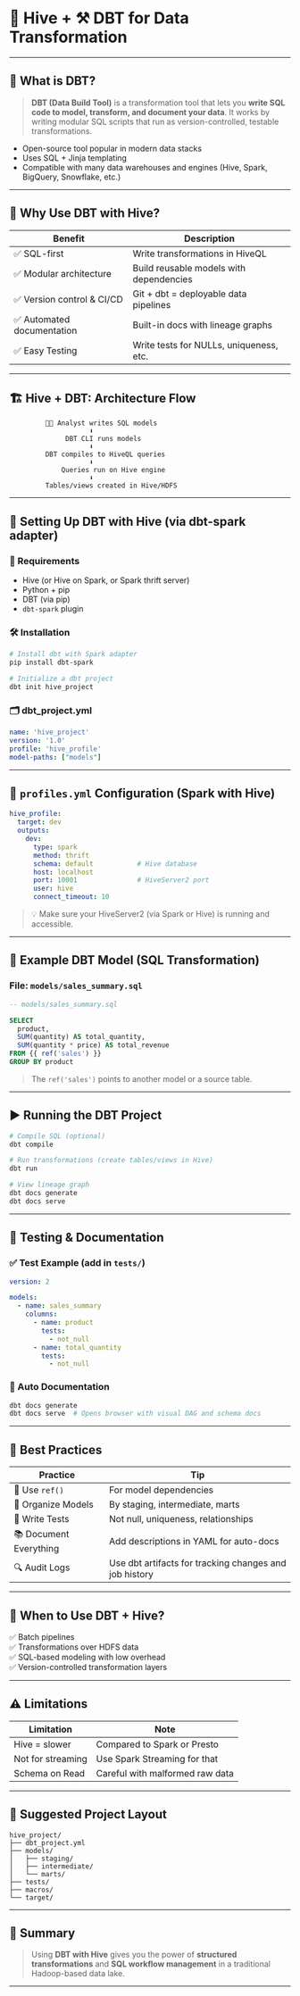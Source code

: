 # 🐝 Hive + ⚒️ DBT for Data Transformation

---

## 📌 What is DBT?

> **DBT (Data Build Tool)** is a transformation tool that lets you **write SQL code to model, transform, and document your data**. It works by writing modular SQL scripts that run as version-controlled, testable transformations.

- Open-source tool popular in modern data stacks
- Uses SQL + Jinja templating
- Compatible with many data warehouses and engines (Hive, Spark, BigQuery, Snowflake, etc.)

---

## 🤝 Why Use DBT with Hive?

| Benefit                          | Description                                     |
|----------------------------------|-------------------------------------------------|
| ✅ SQL-first                     | Write transformations in HiveQL                |
| ✅ Modular architecture          | Build reusable models with dependencies        |
| ✅ Version control & CI/CD       | Git + dbt = deployable data pipelines          |
| ✅ Automated documentation        | Built-in docs with lineage graphs              |
| ✅ Easy Testing                  | Write tests for NULLs, uniqueness, etc.        |

---

## 🏗️ Hive + DBT: Architecture Flow

```
         🧑‍💻 Analyst writes SQL models
                    ⬇️
              DBT CLI runs models
                    ⬇️
         DBT compiles to HiveQL queries
                    ⬇️
             Queries run on Hive engine
                    ⬇️
         Tables/views created in Hive/HDFS
```

---

## 🧰 Setting Up DBT with Hive (via dbt-spark adapter)

### 🧾 Requirements

- Hive (or Hive on Spark, or Spark thrift server)
- Python + pip
- DBT (via pip)
- `dbt-spark` plugin

### 🛠️ Installation

```bash
# Install dbt with Spark adapter
pip install dbt-spark

# Initialize a dbt project
dbt init hive_project
```

### 🗂️ dbt_project.yml

```yaml
name: 'hive_project'
version: '1.0'
profile: 'hive_profile'
model-paths: ["models"]
```

---

## 🔧 `profiles.yml` Configuration (Spark with Hive)

```yaml
hive_profile:
  target: dev
  outputs:
    dev:
      type: spark
      method: thrift
      schema: default           # Hive database
      host: localhost
      port: 10001               # HiveServer2 port
      user: hive
      connect_timeout: 10
```

> 💡 Make sure your HiveServer2 (via Spark or Hive) is running and accessible.

---

## 🧪 Example DBT Model (SQL Transformation)

### File: `models/sales_summary.sql`

```sql
-- models/sales_summary.sql

SELECT
  product,
  SUM(quantity) AS total_quantity,
  SUM(quantity * price) AS total_revenue
FROM {{ ref('sales') }}
GROUP BY product
```

> The `ref('sales')` points to another model or a source table.

---

## ▶️ Running the DBT Project

```bash
# Compile SQL (optional)
dbt compile

# Run transformations (create tables/views in Hive)
dbt run

# View lineage graph
dbt docs generate
dbt docs serve
```

---

## 🔎 Testing & Documentation

### ✅ Test Example (add in `tests/`)

```yaml
version: 2

models:
  - name: sales_summary
    columns:
      - name: product
        tests:
          - not_null
      - name: total_quantity
        tests:
          - not_null
```

### 📖 Auto Documentation

```bash
dbt docs generate
dbt docs serve  # Opens browser with visual DAG and schema docs
```

---

## 📝 Best Practices

| Practice                  | Tip                                                                 |
|---------------------------|----------------------------------------------------------------------|
| 🔁 Use `ref()`            | For model dependencies                                               |
| 📁 Organize Models        | By staging, intermediate, marts                                      |
| 🧪 Write Tests            | Not null, uniqueness, relationships                                  |
| 📚 Document Everything    | Add descriptions in YAML for auto-docs                              |
| 🔍 Audit Logs             | Use dbt artifacts for tracking changes and job history               |

---

## 🚀 When to Use DBT + Hive?

✅ Batch pipelines  
✅ Transformations over HDFS data  
✅ SQL-based modeling with low overhead  
✅ Version-controlled transformation layers

---

## ⚠️ Limitations

| Limitation          | Note                                     |
|---------------------|------------------------------------------|
| Hive = slower       | Compared to Spark or Presto              |
| Not for streaming   | Use Spark Streaming for that             |
| Schema on Read      | Careful with malformed raw data          |

---

## 🧩 Suggested Project Layout

```
hive_project/
├── dbt_project.yml
├── models/
│   ├── staging/
│   ├── intermediate/
│   └── marts/
├── tests/
├── macros/
└── target/
```

---

## 📘 Summary

> Using **DBT with Hive** gives you the power of **structured transformations** and **SQL workflow management** in a traditional Hadoop-based data lake.

---


